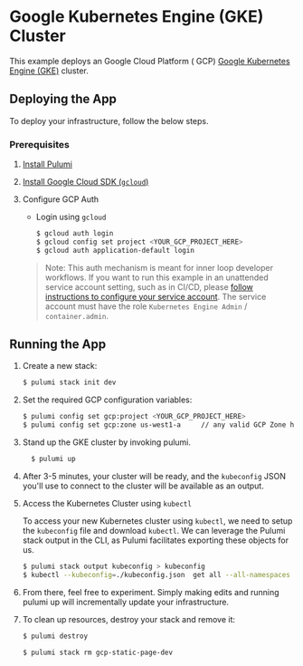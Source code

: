 # Google Kubernetes Engine (GKE) Cluster

This example deploys an Google Cloud Platform (
GCP) [Google Kubernetes Engine (GKE)](https://cloud.google.com/kubernetes-engine/) cluster.

## Deploying the App

To deploy your infrastructure, follow the below steps.

### Prerequisites

1. [Install Pulumi](https://www.pulumi.com/docs/get-started/install/)
2. [Install Google Cloud SDK (`gcloud`)](https://cloud.google.com/sdk/docs/downloads-interactive)
3. Configure GCP Auth

    * Login using `gcloud`

        ```bash
        $ gcloud auth login
        $ gcloud config set project <YOUR_GCP_PROJECT_HERE>
        $ gcloud auth application-default login
        ```
   > Note: This auth mechanism is meant for inner loop developer
   > workflows. If you want to run this example in an unattended service
   > account setting, such as in CI/CD, please [follow instructions to
   > configure your service account](https://www.pulumi.com/docs/intro/cloud-providers/gcp/setup/). The
   > service account must have the role `Kubernetes Engine Admin` / `container.admin`.

## Running the App

1. Create a new stack:

   ```bash
   $ pulumi stack init dev
   ```

2. Set the required GCP configuration variables:

    ```bash
    $ pulumi config set gcp:project <YOUR_GCP_PROJECT_HERE>
    $ pulumi config set gcp:zone us-west1-a     // any valid GCP Zone here
    ```

3. Stand up the GKE cluster by invoking pulumi.

     ```bash
       $ pulumi up
     ```

4. After 3-5 minutes, your cluster will be ready, and the `kubeconfig` JSON you'll use to connect to the cluster will
   be available as an output.

5. Access the Kubernetes Cluster using `kubectl`

   To access your new Kubernetes cluster using `kubectl`, we need to setup the
   `kubeconfig` file and download `kubectl`. We can leverage the Pulumi
   stack output in the CLI, as Pulumi facilitates exporting these objects for us.

    ```bash
    $ pulumi stack output kubeconfig > kubeconfig
    $ kubectl --kubeconfig=./kubeconfig.json  get all --all-namespaces 
    ```

6. From there, feel free to experiment. Simply making edits and running pulumi up will incrementally update your
   infrastructure.

7. To clean up resources, destroy your stack and remove it:

    ```bash
    $ pulumi destroy
    ```
    ```bash
    $ pulumi stack rm gcp-static-page-dev
    ```